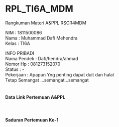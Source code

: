 # RPL_TI6A_MDM
Rangkuman Materi A&PPL RSCR4MDM

NIM : 1811500086 <br>
Nama : Muhammad Dafi Mehendra <br>
Kelas : TI6A <br>

INFO PRIBADI <br>
Nama Pendek  : Dafi/hendra/ahmad <br>
Nomor Hp : 081273152070 <br>
Status : - <br>
Pekerjaan : Apapun Yng penting dapat duit dan halal <br>
Tetap Semangat ...semangat...semangat<br>
<br>
<h4> Data Link Pertemuan A&PPL</h4><br>
<oi>
<h4><link href ="https://md4m.github.io/RPL_TI6A_MDM/1">Saduran Pertemuan Ke-1 </h4>
</oi>
